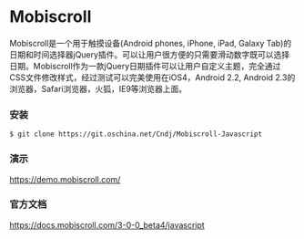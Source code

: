 # Mobiscroll
Mobiscroll是一个用于触摸设备(Android phones, iPhone, iPad, Galaxy Tab)的日期和时间选择器jQuery插件。可以让用户很方便的只需要滑动数字既可以选择日期。Mobiscroll作为一款jQuery日期插件可以让用户自定义主题，完全通过CSS文件修改样式，经过测试可以完美使用在iOS4，Android 2.2, Android 2.3的浏览器，Safari浏览器，火狐，IE9等浏览器上面。

### 安装
`$ git clone https://git.oschina.net/Cndj/Mobiscroll-Javascript`

### 演示
https://demo.mobiscroll.com/
### 官方文档
https://docs.mobiscroll.com/3-0-0_beta4/javascript 